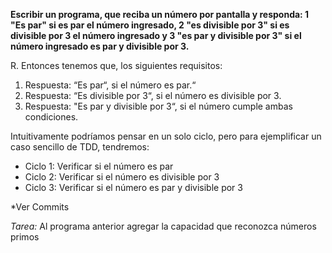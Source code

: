 **Escribir un programa, que reciba un número por pantalla y responda: 1 "Es par" si es par el número ingresado, 2 "es divisible por 3" si es divisible por 3 el número ingresado y 3 "es par y divisible por 3" si el número ingresado es par y divisible por 3.**

R. Entonces tenemos que, los siguientes requisitos:

  1. Respuesta: “Es par“, si el número es par.“
  2. Respuesta: “Es divisible por 3“, si el número es divisible por 3.
  3. Respuesta: "Es par y divisible por 3“, si el número cumple ambas condiciones.

Intuitivamente podríamos pensar en un solo ciclo, pero para ejemplificar un caso sencillo de TDD, tendremos:

- Ciclo 1: Verificar si el número es par
- Ciclo 2: Verificar si el número es divisible por 3
- Ciclo 3: Verificar si el número es par y divisible por 3

*Ver Commits

*Tarea:*
Al programa anterior agregar la capacidad que
reconozca números primos
